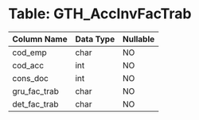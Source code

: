 # Table: GTH_AccInvFacTrab

| Column Name | Data Type | Nullable |
|-------------|-----------|----------|
| cod_emp | char | NO |
| cod_acc | int | NO |
| cons_doc | int | NO |
| gru_fac_trab | char | NO |
| det_fac_trab | char | NO |
